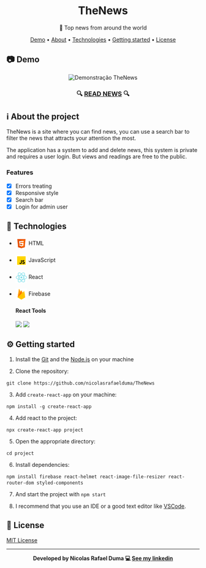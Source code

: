 <div align="center">

# TheNews

📰 Top news from around the world

  <p>

[Demo](#demo) •
[About](#about-project) •
[Technologies](#technologies) •
[Getting started](#getting-started) •
[License](#license)

  </p>

</div>

<h2 id="demo">📷 Demo</h2>
<div align="center">

  <img src="./.github/demo/desktop.gif" alt="Demonstração TheNews" width="700px">

  <h3>

🔍 [READ NEWS](https://thenews-duma.web.app/home) 🔍

  </h3>

</div>

<h2 id="about-project">ℹ About the project</h2>

TheNews is a site where you can find news, you can use a search bar to filter the news that attracts your attention the most.

The application has a system to add and delete news, this system is private and requires a user login. But views and readings are free to the public.

### Features

- [x] Errors treating
- [x] Responsive style
- [x] Search bar
- [x] Login for admin user

<h2 id="technologies">🚀 Technologies</h2>

- <img src=".github/logos/html.png" width="30px" align="center"> HTML
- <img src=".github/logos/javascript.png" width="30px" align="center"> JavaScript
- <img src=".github/logos/react.png" width="30px" align="center"> React
- <img src=".github/logos/firebase.png" width="30px" align="center"> Firebase

  #### React Tools

  ![](https://img.shields.io/badge/-React--Router-blue)
  ![](https://img.shields.io/badge/-Styled--Components-blue)

<h2 id="getting-started">⚙ Getting started</h2>

1. Install the [Git](https://git-scm.com/) and the [Node.js](https://nodejs.org/) on your machine

2. Clone the repository:

```
git clone https://github.com/nicolasrafaelduma/TheNews
```

3. Add `create-react-app` on your machine:

```
npm install -g create-react-app
```

4. Add react to the project:

```
npx create-react-app project
```

5. Open the appropriate directory:

```
cd project
```

6. Install dependencies:

```
npm install firebase react-helmet react-image-file-resizer react-router-dom styled-components
```

7. And start the project with `npm start`

8. I recommend that you use an IDE or a good text editor like [VSCode](https://code.visualstudio.com/).

<h2 id="license">📄 License</h2>

[MIT License](https://github.com/nicolasrafaelduma/TheNews/blob/master/LICENSE)

---

<div align="center">

**Developed by Nicolas Rafael Duma 💻 [See my linkedin](https://www.linkedin.com/in/nicolasrafaelduma/)**

</div>

